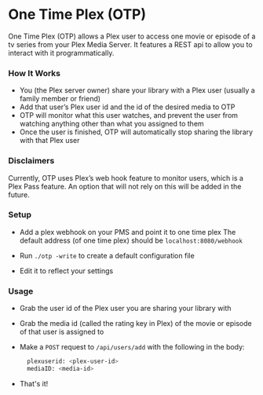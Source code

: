 # One Time Plex (OTP)

One Time Plex (OTP) allows a Plex user to access one movie or episode of a tv series from your Plex Media Server. It features a REST api to allow you to interact with it programmatically.

### How It Works

* You (the Plex server owner) share your library with a Plex user (usually a family member or friend)
* Add that user’s Plex user id and the id of the desired media to OTP
* OTP will monitor what this user watches, and prevent the user from watching anything other than what you assigned to them
* Once the user is finished, OTP will automatically stop sharing the library with that Plex user

### Disclaimers

Currently, OTP uses Plex’s web hook feature to monitor users, which is a Plex Pass feature. An option that will not rely on this will be added in the future.

### Setup

- Add a plex webhook on your PMS and point it to one time plex
    The default address (of one time plex) should be `localhost:8080/webhook`

- Run `./otp -write` to create a default configuration file

- Edit it to reflect your settings


### Usage

- Grab the user id of the Plex user you are sharing your library with

- Grab the media id (called the rating key in Plex) of the movie or episode of that user is assigned to

- Make a `POST` request to `/api/users/add` with the following in the body:

  ```bash
    plexuserid: <plex-user-id>
    mediaID: <media-id>
  ```

- That's it!